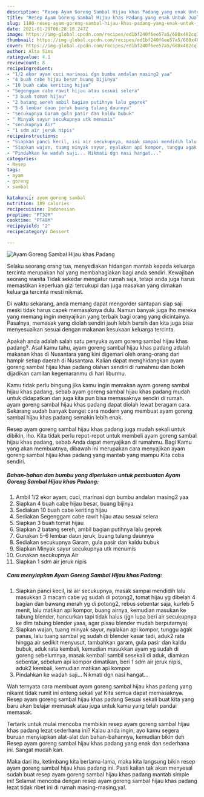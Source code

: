 ```yaml
---
description: "Resep Ayam Goreng Sambal Hijau khas Padang yang enak Untuk Jualan"
title: "Resep Ayam Goreng Sambal Hijau khas Padang yang enak Untuk Jualan"
slug: 1100-resep-ayam-goreng-sambal-hijau-khas-padang-yang-enak-untuk-jualan
date: 2021-01-29T06:28:10.247Z
image: https://img-global.cpcdn.com/recipes/ed1bf240f6ee57a5/680x482cq70/ayam-goreng-sambal-hijau-khas-padang-foto-resep-utama.jpg
thumbnail: https://img-global.cpcdn.com/recipes/ed1bf240f6ee57a5/680x482cq70/ayam-goreng-sambal-hijau-khas-padang-foto-resep-utama.jpg
cover: https://img-global.cpcdn.com/recipes/ed1bf240f6ee57a5/680x482cq70/ayam-goreng-sambal-hijau-khas-padang-foto-resep-utama.jpg
author: Alta Sims
ratingvalue: 4.1
reviewcount: 8
recipeingredient:
- "1/2 ekor ayam cuci marinasi dgn bumbu andalan masing2 yaa"
- "4 buah cabe hijau besar buang bijinya"
- "10 buah cabe keriting hijau"
- "Segenggam cabe rawit hijau atau sesuai selera"
- "3 buah tomat hijau"
- "2 batang sereh ambil bagian putihnya lalu geprek"
- "5-6 lembar daun jeruk buang tulang daunnya"
- "secukupnya Garam gula pasir dan kaldu bubuk"
- " Minyak sayur secukupnya utk menumis"
- "secukupnya Air"
- "1 sdm air jeruk nipis"
recipeinstructions:
- "Siapkan panci kecil, isi air secukupnya, masak sampai mendidih lalu masukkan 3 macam cabe yg sudah di potong2, tomat hijau yg dibelah 4 bagian dan bawang merah yg di potong2, rebus sebentar saja, kurleb 5 menit, lalu matikan api kompor, buang airnya, kemudian masukan ke tabung blender, hancurkan tapi tidak halus (jgn lupa beri air secukupnya ke dlm tabung blender yaaa, agar pisau blender mudah berputarnya)"
- "Siapkan wajan, tuang minyak sayur, nyalakan api kompor, tunggu agak panas, lalu tuang sambal yg sudah di blender kasar tadi, aduk2 rata hingga air sedikit menyusut, tambahkan garam, gula pasir dan kaldu bubuk, aduk rata kembali, kemudian masukkan ayam yg sudah di goreng sebelumnya, masak kembali sambil sesekali di aduk, diamkan sebentar, sebelum api kompor dimatikan, beri 1 sdm air jeruk nipis, aduk2 kembali, kemudian matikan api kompor"
- "Pindahkan ke wadah saji... Nikmati dgn nasi hangat..."
categories:
- Resep
tags:
- ayam
- goreng
- sambal

katakunci: ayam goreng sambal 
nutrition: 189 calories
recipecuisine: Indonesian
preptime: "PT32M"
cooktime: "PT48M"
recipeyield: "2"
recipecategory: Dessert

---
```



![Ayam Goreng Sambal Hijau khas Padang](https://img-global.cpcdn.com/recipes/ed1bf240f6ee57a5/680x482cq70/ayam-goreng-sambal-hijau-khas-padang-foto-resep-utama.jpg)

Selaku seorang orang tua, menyediakan hidangan mantab kepada keluarga tercinta merupakan hal yang membahagiakan bagi anda sendiri. Kewajiban seorang  wanita Tidak sekedar mengatur rumah saja, tetapi anda juga harus memastikan keperluan gizi tercukupi dan juga masakan yang dimakan keluarga tercinta mesti nikmat.

Di waktu  sekarang, anda memang dapat mengorder santapan siap saji meski tidak harus capek memasaknya dulu. Namun banyak juga lho mereka yang memang ingin menyajikan yang terbaik bagi orang yang dicintainya. Pasalnya, memasak yang diolah sendiri jauh lebih bersih dan kita juga bisa menyesuaikan sesuai dengan makanan kesukaan keluarga tercinta. 



Apakah anda adalah salah satu penyuka ayam goreng sambal hijau khas padang?. Asal kamu tahu, ayam goreng sambal hijau khas padang adalah makanan khas di Nusantara yang kini digemari oleh orang-orang dari hampir setiap daerah di Nusantara. Kalian dapat menghidangkan ayam goreng sambal hijau khas padang olahan sendiri di rumahmu dan boleh dijadikan camilan kegemaranmu di hari liburmu.

Kamu tidak perlu bingung jika kamu ingin memakan ayam goreng sambal hijau khas padang, sebab ayam goreng sambal hijau khas padang mudah untuk didapatkan dan juga kita pun bisa memasaknya sendiri di rumah. ayam goreng sambal hijau khas padang dapat diolah lewat beragam cara. Sekarang sudah banyak banget cara modern yang membuat ayam goreng sambal hijau khas padang semakin lebih enak.

Resep ayam goreng sambal hijau khas padang juga mudah sekali untuk dibikin, lho. Kita tidak perlu repot-repot untuk membeli ayam goreng sambal hijau khas padang, sebab Anda dapat menyajikan di rumahmu. Bagi Kamu yang akan membuatnya, dibawah ini merupakan cara menyajikan ayam goreng sambal hijau khas padang yang mantab yang mampu Kita coba sendiri.

<!--inarticleads1-->

##### Bahan-bahan dan bumbu yang diperlukan untuk pembuatan Ayam Goreng Sambal Hijau khas Padang:

1. Ambil 1/2 ekor ayam, cuci, marinasi dgn bumbu andalan masing2 yaa
1. Siapkan 4 buah cabe hijau besar, buang bijinya
1. Sediakan 10 buah cabe keriting hijau
1. Sediakan Segenggam cabe rawit hijau atau sesuai selera
1. Siapkan 3 buah tomat hijau
1. Siapkan 2 batang sereh, ambil bagian putihnya lalu geprek
1. Gunakan 5-6 lembar daun jeruk, buang tulang daunnya
1. Sediakan secukupnya Garam, gula pasir dan kaldu bubuk
1. Siapkan  Minyak sayur secukupnya utk menumis
1. Gunakan secukupnya Air
1. Siapkan 1 sdm air jeruk nipis




<!--inarticleads2-->

##### Cara menyiapkan Ayam Goreng Sambal Hijau khas Padang:

1. Siapkan panci kecil, isi air secukupnya, masak sampai mendidih lalu masukkan 3 macam cabe yg sudah di potong2, tomat hijau yg dibelah 4 bagian dan bawang merah yg di potong2, rebus sebentar saja, kurleb 5 menit, lalu matikan api kompor, buang airnya, kemudian masukan ke tabung blender, hancurkan tapi tidak halus (jgn lupa beri air secukupnya ke dlm tabung blender yaaa, agar pisau blender mudah berputarnya)
1. Siapkan wajan, tuang minyak sayur, nyalakan api kompor, tunggu agak panas, lalu tuang sambal yg sudah di blender kasar tadi, aduk2 rata hingga air sedikit menyusut, tambahkan garam, gula pasir dan kaldu bubuk, aduk rata kembali, kemudian masukkan ayam yg sudah di goreng sebelumnya, masak kembali sambil sesekali di aduk, diamkan sebentar, sebelum api kompor dimatikan, beri 1 sdm air jeruk nipis, aduk2 kembali, kemudian matikan api kompor
1. Pindahkan ke wadah saji... Nikmati dgn nasi hangat...




Wah ternyata cara membuat ayam goreng sambal hijau khas padang yang nikamt tidak rumit ini enteng sekali ya! Kita semua dapat memasaknya. Resep ayam goreng sambal hijau khas padang Sesuai sekali buat kita yang baru akan belajar memasak atau juga untuk kamu yang telah pandai memasak.

Tertarik untuk mulai mencoba membikin resep ayam goreng sambal hijau khas padang lezat sederhana ini? Kalau anda ingin, ayo kamu segera buruan menyiapkan alat-alat dan bahan-bahannya, kemudian bikin deh Resep ayam goreng sambal hijau khas padang yang enak dan sederhana ini. Sangat mudah kan. 

Maka dari itu, ketimbang kita berlama-lama, maka kita langsung bikin resep ayam goreng sambal hijau khas padang ini. Pasti kalian tak akan menyesal sudah buat resep ayam goreng sambal hijau khas padang mantab simple ini! Selamat mencoba dengan resep ayam goreng sambal hijau khas padang lezat tidak ribet ini di rumah masing-masing,ya!.

